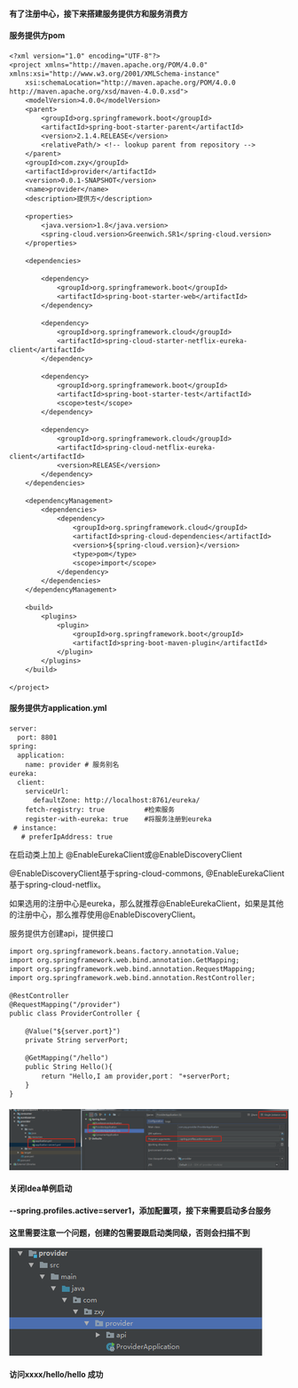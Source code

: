 #### **有了注册中心，接下来搭建服务提供方**和**服务消费方**

#### 服务提供方pom

```
<?xml version="1.0" encoding="UTF-8"?>
<project xmlns="http://maven.apache.org/POM/4.0.0" xmlns:xsi="http://www.w3.org/2001/XMLSchema-instance"
    xsi:schemaLocation="http://maven.apache.org/POM/4.0.0 http://maven.apache.org/xsd/maven-4.0.0.xsd">
    <modelVersion>4.0.0</modelVersion>
    <parent>
        <groupId>org.springframework.boot</groupId>
        <artifactId>spring-boot-starter-parent</artifactId>
        <version>2.1.4.RELEASE</version>
        <relativePath/> <!-- lookup parent from repository -->
    </parent>
    <groupId>com.zxy</groupId>
    <artifactId>provider</artifactId>
    <version>0.0.1-SNAPSHOT</version>
    <name>provider</name>
    <description>提供方</description>

    <properties>
        <java.version>1.8</java.version>
        <spring-cloud.version>Greenwich.SR1</spring-cloud.version>
    </properties>

    <dependencies>

        <dependency>
            <groupId>org.springframework.boot</groupId>
            <artifactId>spring-boot-starter-web</artifactId>
        </dependency>

        <dependency>
            <groupId>org.springframework.cloud</groupId>
            <artifactId>spring-cloud-starter-netflix-eureka-client</artifactId>
        </dependency>

        <dependency>
            <groupId>org.springframework.boot</groupId>
            <artifactId>spring-boot-starter-test</artifactId>
            <scope>test</scope>
        </dependency>

        <dependency>
            <groupId>org.springframework.cloud</groupId>
            <artifactId>spring-cloud-netflix-eureka-client</artifactId>
            <version>RELEASE</version>
        </dependency>
    </dependencies>

    <dependencyManagement>
        <dependencies>
            <dependency>
                <groupId>org.springframework.cloud</groupId>
                <artifactId>spring-cloud-dependencies</artifactId>
                <version>${spring-cloud.version}</version>
                <type>pom</type>
                <scope>import</scope>
            </dependency>
        </dependencies>
    </dependencyManagement>

    <build>
        <plugins>
            <plugin>
                <groupId>org.springframework.boot</groupId>
                <artifactId>spring-boot-maven-plugin</artifactId>
            </plugin>
        </plugins>
    </build>

</project>
```

#### 服务提供方application.yml

```
server:
  port: 8801
spring:
  application:
    name: provider # 服务别名
eureka:
  client:
    serviceUrl:
      defaultZone: http://localhost:8761/eureka/
    fetch-registry: true          #检索服务
    register-with-eureka: true    #将服务注册到eureka
 # instance:
   # preferIpAddress: true
```

在启动类上加上 @EnableEurekaClient或@EnableDiscoveryClient

@EnableDiscoveryClient基于spring-cloud-commons, @EnableEurekaClient基于spring-cloud-netflix。

如果选用的注册中心是eureka，那么就推荐@EnableEurekaClient，如果是其他的注册中心，那么推荐使用@EnableDiscoveryClient。

服务提供方创建api，提供接口

```
import org.springframework.beans.factory.annotation.Value;
import org.springframework.web.bind.annotation.GetMapping;
import org.springframework.web.bind.annotation.RequestMapping;
import org.springframework.web.bind.annotation.RestController;

@RestController
@RequestMapping("/provider")
public class ProviderController {

    @Value("${server.port}")
    private String serverPort;

    @GetMapping("/hello")
    public String Hello(){
        return "Hello,I am provider,port： "+serverPort;
    }
}
```

#### ![](/assets/idea单例启动.png)

#### 关闭Idea单例启动

#### --spring.profiles.active=server1，添加配置项，接下来需要启动多台服务



#### 这里需要注意一个问题，创建的包需要跟启动类同级，否则会扫描不到

![](/assets/包同级.png)

#### 访问xxxx/hello/hello 成功



